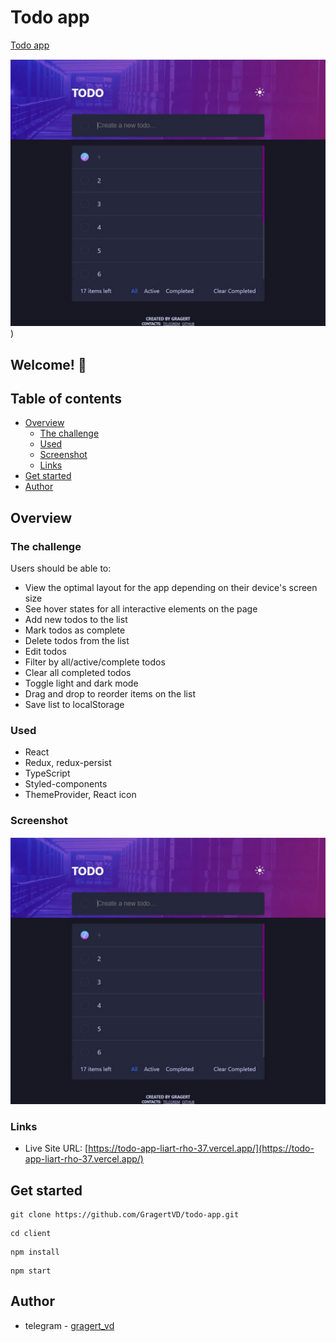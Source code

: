 # Todo app
[Todo app](https://todo-app-liart-rho-37.vercel.app/)

![Design preview for the Todo app coding challenge](https://github.com/GragertVD/todo-app/blob/master/preview.JPG))

## Welcome! 👋
## Table of contents

- [Overview](#overview)
  - [The challenge](#the-challenge)
  - [Used](#used)
  - [Screenshot](#screenshot)
  - [Links](#links)
- [Get started](#get-started)
- [Author](#author)

## Overview

### The challenge

Users should be able to:

- View the optimal layout for the app depending on their device's screen size
- See hover states for all interactive elements on the page
- Add new todos to the list
- Mark todos as complete
- Delete todos from the list
- Edit todos
- Filter by all/active/complete todos
- Clear all completed todos
- Toggle light and dark mode
- Drag and drop to reorder items on the list
- Save list to localStorage

### Used

- React
- Redux, redux-persist
- TypeScript
- Styled-components
- ThemeProvider, React icon

### Screenshot 
![](https://github.com/GragertVD/todo-app/blob/master/preview.JPG)

### Links

- Live Site URL: [https://todo-app-liart-rho-37.vercel.app/](https://todo-app-liart-rho-37.vercel.app/)

## Get started
```
git clone https://github.com/GragertVD/todo-app.git
```
```
cd client
```
```
npm install
```
```
npm start
```

## Author

- telegram - [gragert_vd](https://t.me/gragert_vd)
